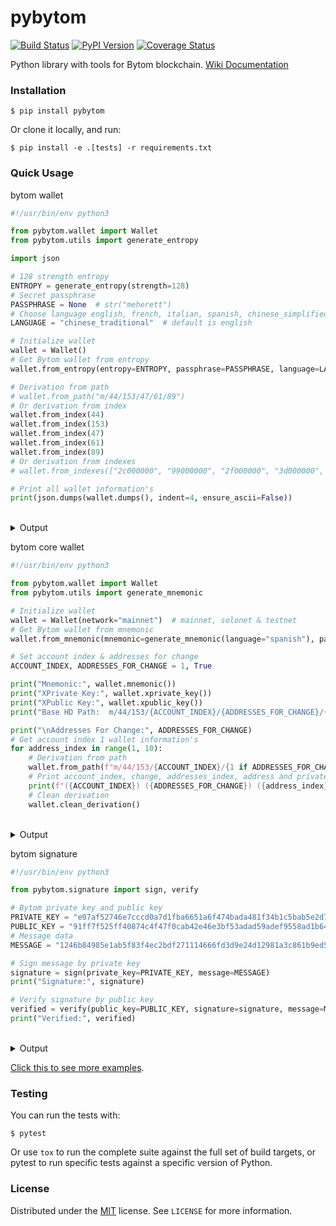 # pybytom

[![Build Status](https://travis-ci.org/meherett/pybytom.svg?branch=master)](https://travis-ci.org/meherett/pybytom)
[![PyPI Version](https://img.shields.io/pypi/v/pybytom.svg?color=blue)](https://pypi.org/project/pybytom)
[![Coverage Status](https://coveralls.io/repos/github/meherett/pybytom/badge.svg?branch=master)](https://coveralls.io/github/meherett/pybytom?branch=master)

Python library with tools for Bytom blockchain. [Wiki Documentation](https://github.com/meherett/pybytom/wiki)

### Installation

```
$ pip install pybytom
```

Or clone it locally, and run:

```
$ pip install -e .[tests] -r requirements.txt
```

### Quick Usage

bytom wallet

```python
#!/usr/bin/env python3

from pybytom.wallet import Wallet
from pybytom.utils import generate_entropy

import json

# 128 strength entropy
ENTROPY = generate_entropy(strength=128)
# Secret passphrase
PASSPHRASE = None  # str("meherett")
# Choose language english, french, italian, spanish, chinese_simplified, chinese_traditional, japanese & korean
LANGUAGE = "chinese_traditional"  # default is english

# Initialize wallet
wallet = Wallet()
# Get Bytom wallet from entropy
wallet.from_entropy(entropy=ENTROPY, passphrase=PASSPHRASE, language=LANGUAGE)

# Derivation from path
# wallet.from_path("m/44/153/47/61/89")
# Or derivation from index
wallet.from_index(44)
wallet.from_index(153)
wallet.from_index(47)
wallet.from_index(61)
wallet.from_index(89)
# Or derivation from indexes
# wallet.from_indexes(["2c000000", "99000000", "2f000000", "3d000000", "59000000"])

# Print all wallet information's
print(json.dumps(wallet.dumps(), indent=4, ensure_ascii=False))
```

<br/>

<details>
  <summary>Output</summary>

```json5
{
    "entropy": "3c091018b2ab6979f9abfe92a00db76d",
    "mnemonic": "包 輕 種 脫 漁 尋 紳 哈 贊 在 染 咬",
    "language": "chinese_traditional",
    "passphrase": null,
    "seed": "19fd77fad2e1a487c9b24402b3165edafaadcfb7355481ddb5bf7bdca9bb064370c60b47cdd105436ed096a65049f8e38350c9385b4f5126ad25932e78dd2727",
    "xprivate_key": "880e69c2343398c944609e2d741035c22c4d7d4a17074ec633445c99b31fed53b56e17e0103e0f8c8d4d5b4ba11721b901eee8f873a27ea70a59fd2f11f107cf",
    "xpublic_key": "9840c0787fa20b46ff26000e529100275ddc9facf978a57c2e0853687d18efe0b56e17e0103e0f8c8d4d5b4ba11721b901eee8f873a27ea70a59fd2f11f107cf",
    "expand_xprivate_key": "880e69c2343398c944609e2d741035c22c4d7d4a17074ec633445c99b31fed53f2aa8d931488aaecec9fa4554ee67b13aee298b12344d2541a501b37458775ad",
    "indexes": ["2c000000", "99000000", "2f000000", "3d000000", "59000000"],
    "path": "m/44/153/47/61/89",
    "child_xprivate_key": "2075790b2ad2c970926303d843973487e7dd731b0c2f5427280d04e39e24ed53cfc5ba27faa74cce710425d6542707e2ce6a43a914bd50cb9296bd236203a73e",
    "child_xpublic_key": "6788030d4c88ce2c460bc93839baa3b97ee21a6e48b0b6e4ba79de8667be6200cfc5ba27faa74cce710425d6542707e2ce6a43a914bd50cb9296bd236203a73e",
    "private_key": "2075790b2ad2c970926303d843973487e7dd731b0c2f5427280d04e39e24ed53cfc5ba27faa74cce710425d6542707e2ce6a43a914bd50cb9296bd236203a73e",
    "public_key": "6788030d4c88ce2c460bc93839baa3b97ee21a6e48b0b6e4ba79de8667be6200",
    "program": "00143ba4efd026eb3a5123964be1d68374ce15d03ecb",
    "address": {
        "mainnet": "bm1q8wjwl5pxava9zgukf0sadqm5ec2aq0kt84hpxn",
        "solonet": "sm1q8wjwl5pxava9zgukf0sadqm5ec2aq0ktxyaqxa",
        "testnet": "tm1q8wjwl5pxava9zgukf0sadqm5ec2aq0ktrrk9xz"
    }
}
```
</details>

bytom core wallet

```python
#!/usr/bin/env python3

from pybytom.wallet import Wallet
from pybytom.utils import generate_mnemonic

# Initialize wallet
wallet = Wallet(network="mainnet")  # mainnet, solonet & testnet
# Get Bytom wallet from mnemonic
wallet.from_mnemonic(mnemonic=generate_mnemonic(language="spanish"), passphrase=None)

# Set account index & addresses for change
ACCOUNT_INDEX, ADDRESSES_FOR_CHANGE = 1, True

print("Mnemonic:", wallet.mnemonic())
print("XPrivate Key:", wallet.xprivate_key())
print("XPublic Key:", wallet.xpublic_key())
print("Base HD Path:  m/44/153/{ACCOUNT_INDEX}/{ADDRESSES_FOR_CHANGE}/{ADDRESS_INDEX}")

print("\nAddresses For Change:", ADDRESSES_FOR_CHANGE)
# Get account index 1 wallet information's
for address_index in range(1, 10):
    # Derivation from path
    wallet.from_path(f"m/44/153/{ACCOUNT_INDEX}/{1 if ADDRESSES_FOR_CHANGE else 0}/{address_index}")
    # Print account_index, change, addresses_index, address and private_key like bytom core wallet accounts
    print(f"({ACCOUNT_INDEX}) ({ADDRESSES_FOR_CHANGE}) ({address_index}) {wallet.address()} {wallet.private_key()}")
    # Clean derivation
    wallet.clean_derivation()
```

<br/>

<details>
  <summary>Output</summary>

```shell script
Mnemonic: mil menor rayo combate poesía experto nobleza helado producto archivo nuez gota
XPrivate Key: 58c6f366f5d0bbd9d3699dc1fa7d1c5417d88001c6b37473c12152429518ed4b4f4a530aa5c277634a8cbc938ab2dc3f7a4725aebf588a0ea68b1c836c9fd7cd
XPublic Key: f91d22b752ebf12f55b55aa27da2f61f56778ce79bfc05e7c7076214284572fa4f4a530aa5c277634a8cbc938ab2dc3f7a4725aebf588a0ea68b1c836c9fd7cd
Base HD Path:  m/44/153/{ACCOUNT_INDEX}/{ADDRESSES_FOR_CHANGE}/{ADDRESS_INDEX}

Addresses For Change: True
(1) (True) (1) bm1qyaqy8el45mfs09gu8w8ll4rj7zz6s6uk4q6ztg 00e6b5c7a8e548790453a5bc2cf02e6ad1714dae101c664796484973b61ced4b874b13f7af830a372338657464d22cfa89abb7b8b985caf2e53c2874670cddb5
(1) (True) (2) bm1qx4eyc63jptx4j4vt4zre2739eqzczsq9nqc49p 306923b45a8ee4bd7733c25ecc77ac8ee02cb7dfeb77575fc1024743e91bed4b463392716d6a4edafde88873791e245a137c6cbc5bf3a45edd45343f10ee72a8
(1) (True) (3) bm1qsfcgzlquh6p0qlgcymmvg7ax4mffx9hgwpllf9 70a814f38c53aa739ead9b9def99138b7765ca79c2f374680a6e9af1d21bed4bd75cf2e6926ded7310c3f06656a95c8aa00751b942cc460904b4d94c9a1fb76a
(1) (True) (4) bm1q9nf24pfw0krhxdzh54ffynvn5qc9xjd45le7lu b8817ee3bc3e7fe5c27fd1f0e2f5bfe50a1f786ac1816f98052252032d1bed4b33ea04e95bbeb0bafb7b5be23dfa751a765554d21a437b29c6b261ae9a4cf3b3
(1) (True) (5) bm1qtwtdhf6jmxhfhutjacmgxyv6levnkuhad67wqh e81ff91277be5438c1041dbd926dac509750c2c477c479135007f7d99e1bed4ba59c4d4b0dd0d19f0c38bbd48f91309774a33f389b16932a409633d37aacf0a7
(1) (True) (6) bm1qt5l8vls6u9wwjqqnpc37c06cp9sl6ufw4dspkh 986e28479255be5e9134602cb1ee95397ea3c0c7073cc572a7671d28051ced4b143b1fb550d989ca122531d459e675f5782e24d31a0da06b14915e436712036c
(1) (True) (7) bm1qr3h0ljhcgwu0h09teegk638my30c29a3aerjg2 e887c194e28b167f487e27b34323c74fdbf1f7572657be2301176646b21bed4b9d2d7a8b35034f99486571babb2548149a6dce3c4afbfa3b6462d6bbdb1d9827
(1) (True) (8) bm1qwk4kpx09ehccrna3enqqwhrj9xt7pwxd4sufkw 48d8d9a4e612faa554259e5048d4e3f0482516542537feb3e05e9b29ce1bed4b3ab2fefbd4da07acc4ef595a119240c0fb7f95ae04f650fd21a75c7cecc1736c
(1) (True) (9) bm1qdkysl2fga28jv2u7kq9rxh4rq43ttdh4u59yld 30e7f8019becac6b6dcb59be924fd040ee5ad4e8194732e47fb3e9c4421ced4bb648c555be34b7d01e79b354c6033e755486c1f973cf802ad0f9b9ee015652b5
```
</details>

bytom signature

```python
#!/usr/bin/env python3

from pybytom.signature import sign, verify

# Bytom private key and public key
PRIVATE_KEY = "e07af52746e7cccd0a7d1fba6651a6f474bada481f34b1c5bab5e2d71e36ee515803ee0a6682fb19e279d8f4f7acebee8abd0fc74771c71565f9a9643fd77141"
PUBLIC_KEY = "91ff7f525ff40874c4f47f0cab42e46e3bf53adad59adef9558ad1b6448f22e2"
# Message data
MESSAGE = "1246b84985e1ab5f83f4ec2bdf271114666fd3d9e24d12981a3c861b9ed523c6"

# Sign message by private key
signature = sign(private_key=PRIVATE_KEY, message=MESSAGE)
print("Signature:", signature)

# Verify signature by public key
verified = verify(public_key=PUBLIC_KEY, signature=signature, message=MESSAGE)
print("Verified:", verified)
```

<br/>

<details>
  <summary>Output</summary>

```shell script
Signature: f6624fea84fadccbc1bc72dc384f662468e271c4e32d846bc0a1524470549992c8ffcc3ca43891a30de4235392b0868c506ed254f0f77cc1f2b9c1a2385ddb05
Verified: True
```
</details>

[Click this to see more examples](https://github.com/meherett/pybytom/blob/master/examples).

### Testing

You can run the tests with:

```
$ pytest
```

Or use `tox` to run the complete suite against the full set of build targets, or pytest to run specific 
tests against a specific version of Python.

### License

Distributed under the [MIT](https://github.com/meherett/pybytom/blob/master/LICENSE) license. See ``LICENSE`` for more information.
